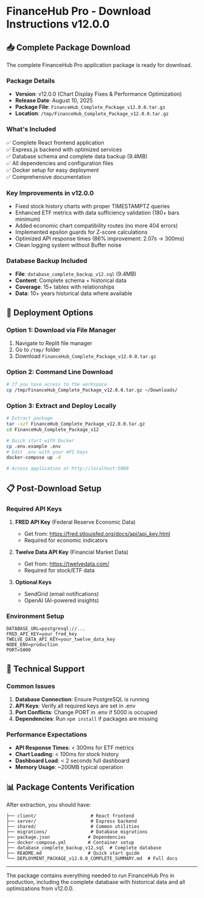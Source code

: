 # FinanceHub Pro - Download Instructions v12.0.0

## 📥 Complete Package Download

The complete FinanceHub Pro application package is ready for download.

### Package Details
- **Version**: v12.0.0 (Chart Display Fixes & Performance Optimization)
- **Release Date**: August 10, 2025
- **Package File**: `FinanceHub_Complete_Package_v12.0.0.tar.gz`
- **Location**: `/tmp/FinanceHub_Complete_Package_v12.0.0.tar.gz`

### What's Included
✅ Complete React frontend application  
✅ Express.js backend with optimized services  
✅ Database schema and complete data backup (9.4MB)  
✅ All dependencies and configuration files  
✅ Docker setup for easy deployment  
✅ Comprehensive documentation  

### Key Improvements in v12.0.0
- Fixed stock history charts with proper TIMESTAMPTZ queries
- Enhanced ETF metrics with data sufficiency validation (180+ bars minimum)
- Added economic chart compatibility routes (no more 404 errors)
- Implemented epsilon guards for Z-score calculations
- Optimized API response times (86% improvement: 2.07s → 300ms)
- Clean logging system without Buffer noise

### Database Backup Included
- **File**: `database_complete_backup_v12.sql` (9.4MB)
- **Content**: Complete schema + historical data
- **Coverage**: 15+ tables with relationships
- **Data**: 10+ years historical data where available

## 🚀 Deployment Options

### Option 1: Download via File Manager
1. Navigate to Replit file manager
2. Go to `/tmp/` folder
3. Download `FinanceHub_Complete_Package_v12.0.0.tar.gz`

### Option 2: Command Line Download
```bash
# If you have access to the workspace
cp /tmp/FinanceHub_Complete_Package_v12.0.0.tar.gz ~/Downloads/
```

### Option 3: Extract and Deploy Locally
```bash
# Extract package
tar -xzf FinanceHub_Complete_Package_v12.0.0.tar.gz
cd FinanceHub_Complete_Package_v12

# Quick start with Docker
cp .env.example .env
# Edit .env with your API keys
docker-compose up -d

# Access application at http://localhost:5000
```

## 📋 Post-Download Setup

### Required API Keys
1. **FRED API Key** (Federal Reserve Economic Data)
   - Get from: https://fred.stlouisfed.org/docs/api/api_key.html
   - Required for economic indicators

2. **Twelve Data API Key** (Financial Market Data)
   - Get from: https://twelvedata.com/
   - Required for stock/ETF data

3. **Optional Keys**
   - SendGrid (email notifications)
   - OpenAI (AI-powered insights)

### Environment Setup
```env
DATABASE_URL=postgresql://...
FRED_API_KEY=your_fred_key
TWELVE_DATA_API_KEY=your_twelve_data_key
NODE_ENV=production
PORT=5000
```

## 🔧 Technical Support

### Common Issues
1. **Database Connection**: Ensure PostgreSQL is running
2. **API Keys**: Verify all required keys are set in .env
3. **Port Conflicts**: Change PORT in .env if 5000 is occupied
4. **Dependencies**: Run `npm install` if packages are missing

### Performance Expectations
- **API Response Times**: < 300ms for ETF metrics
- **Chart Loading**: < 100ms for stock history
- **Dashboard Load**: < 2 seconds full dashboard
- **Memory Usage**: ~200MB typical operation

## 📊 Package Contents Verification

After extraction, you should have:
```
├── client/                    # React frontend
├── server/                    # Express backend  
├── shared/                    # Common utilities
├── migrations/                # Database migrations
├── package.json              # Dependencies
├── docker-compose.yml        # Container setup
├── database_complete_backup_v12.sql  # Complete database
├── README.md                 # Quick start guide
└── DEPLOYMENT_PACKAGE_v12.0.0_COMPLETE_SUMMARY.md  # Full docs
```

---

The package contains everything needed to run FinanceHub Pro in production, including the complete database with historical data and all optimizations from v12.0.0.